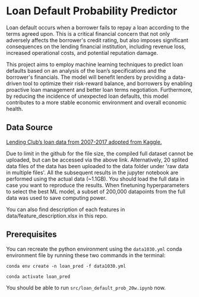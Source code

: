 # Loan Default Probability Predictor

Loan default occurs when a borrower fails to repay a loan according to the terms agreed upon. This is a critical financial concern that not only adversely affects the borrower's credit rating, but also imposes significant consequences on the lending financial institution, including revenue loss, increased operational costs, and potential reputation damage. 

This project aims to employ machine learning techniques to predict loan defaults based on an analysis of the loan’s specifications and the borrower's financials. The model will benefit lenders by providing a data-driven tool to optimize their risk-reward balance, and borrowers by enabling proactive loan management and better loan terms negotiation. Furthermore, by reducing the incidence of unexpected loan defaults, this model contributes to a more stable economic environment and overall economic health.

## Data Source

[Lending Club’s loan data from 2007-2017 adopted from Kaggle.](https://www.kaggle.com/mlfinancebook/lending-club-loans-data) 

Due to limit in the github for the file size, the compiled full dataset cannot be uploaded, but can be accessed via the above link. Alternatively, 20 splited data files of the data has been uploaded to the data folder under 'raw data in multiple files'. All the subsequent results in the jupyter notebook are performed using the actual data (~1.1GB). You should load the full data in case you want to reproduce the results. When finetuning hyperparameters to select the best ML model, a subset of 200,000 datapoints from the full data was used to save computing power.

You can also find description of each features in data/feature_description.xlsx in this repo.

## Prerequisites
You can recreate the python environment using the `data1030.yml` conda environment file by running these two commands in the terminal:

`conda env create -n loan_pred -f data1030.yml`

`conda activate loan_pred`

You should be able to run `src/loan_default_prob_20w.ipynb` now.
